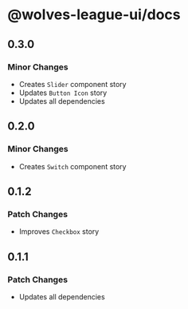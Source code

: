 # @wolves-league-ui/docs

## 0.3.0

### Minor Changes

- Creates `Slider` component story
- Updates `Button Icon` story
- Updates all dependencies

## 0.2.0

### Minor Changes

- Creates `Switch` component story

## 0.1.2

### Patch Changes

- Improves `Checkbox` story

## 0.1.1

### Patch Changes

- Updates all dependencies
